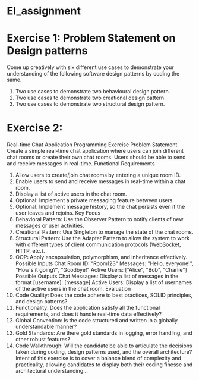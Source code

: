 # EI_assignment
# Exercise 1: Problem Statement on Design patterns
Come up creatively with six different use cases to demonstrate your understanding of the following software design patterns by coding the
same.
1. Two use cases to demonstrate two behavioural design pattern.
2. Two use cases to demonstrate two creational design pattern.
3. Two use cases to demonstrate two structural design pattern.

# Exercise 2:
Real-time Chat Application Programming Exercise
Problem Statement
Create a simple real-time chat application where users can join different chat rooms or create their own chat rooms. Users should be able to
send and receive messages in real-time.
Functional Requirements
1. Allow users to create/join chat rooms by entering a unique room ID.
2. Enable users to send and receive messages in real-time within a chat room.
3. Display a list of active users in the chat room.
4. Optional: Implement a private messaging feature between users.
5. Optional: Implement message history, so the chat persists even if the user leaves and rejoins.
Key Focus
1. Behavioral Pattern: Use the Observer Pattern to notify clients of new messages or user activities.
2. Creational Pattern: Use Singleton to manage the state of the chat rooms.
3. Structural Pattern: Use the Adapter Pattern to allow the system to work with different types of client communication protocols
(WebSocket, HTTP, etc.).
4. OOP: Apply encapsulation, polymorphism, and inheritance effectively.
Possible Inputs
Chat Room ID: "Room123"
Messages: "Hello, everyone!", "How's it going?", "Goodbye!"
Active Users: ["Alice", "Bob", "Charlie"]
Possible Outputs
Chat Messages: Display a list of messages in the format [username]: [message]
Active Users: Display a list of usernames of the active users in the chat room.
Evaluation
1. Code Quality: Does the code adhere to best practices, SOLID principles, and design patterns?
2. Functionality: Does the application satisfy all the functional requirements, and does it handle real-time data effectively?
3. Global Convention: Is the code structured and written in a globally understandable manner?
4. Gold Standards: Are there gold standards in logging, error handling, and other robust features?
5. Code Walkthrough: Will the candidate be able to articulate the decisions taken during coding, design patterns used, and the overall
architecture?
Intent of this exercise is to cover a balance blend of complexity and practicality, allowing candidates to display both their coding finesse and
architectural understanding...
